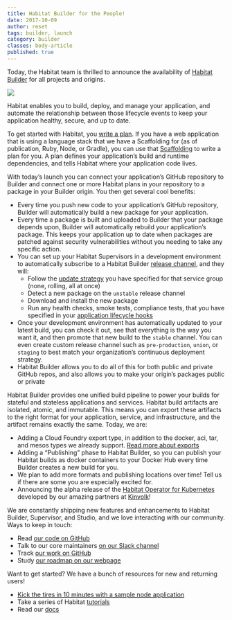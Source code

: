 ```yaml
---
title: Habitat Builder for the People!
date: 2017-10-09
author: reset
tags: builder, launch
category: builder
classes: body-article
published: true
---
```


Today, the Habitat team is thrilled to announce the availability of [Habitat Builder](/blog/2017/05/Builder) for all projects and origins.

![](media/2017-10-09-Habitat-Builder-for-the-People/banner.png)

Habitat enables you to build, deploy, and manage your application, and automate the relationship between those lifecycle events to keep your application healthy, secure, and up to date.

To get started with Habitat, you [write a plan](/docs/developing-packages/). If you have a web application that is using a language stack that we have a Scaffolding for (as of publication, Ruby, Node, or Gradle), you can use that [Scaffolding](/docs/glossary/#glossary-scaffolding) to write a plan for you. A plan defines your application’s build and runtime dependencies, and tells Habitat where your application code lives.

With today’s launch you can connect your application’s GitHub repository to Builder and connect one or more Habitat plans in your repository to a package in your Builder origin. You then get several cool benefits:

* Every time you push new code to your application’s GitHub repository, Builder will automatically build a new package for your application.
* Every time a package is built and uploaded to Builder that your package depends upon, Builder will automatically rebuild your application’s package. This keeps your application up to date when packages are patched against security vulnerabilities without you needing to take any specific action.
* You can set up your Habitat Supervisors in a development environment to automatically subscribe to a Habitat Builder [release channel](/docs/reference/#sts=Habitat%20Promote%20Packages%20Through%20Channels), and they will:
  * Follow the [update strategy](/docs/using-habitat/#sts=Update%20Strategy) you have specified for that service group (none, rolling, all at once)
  * Detect a new package on the `unstable` release channel
  * Download and install the new package
  * Run any health checks, smoke tests, compliance tests, that you have specified in your [application lifecycle hooks](/docs/reference/#reference-hooks)
* Once your development environment has automatically updated to your latest build, you can check it out, see that everything is the way you want it, and then promote that new build to the `stable` channel. You can even create custom release channel such as `pre-production`, `union`, or `staging` to best match your organization’s continuous deployment strategy.
* Habitat Builder allows you to do all of this for both public and private GitHub repos, and also allows you to make your origin’s packages public or private

Habitat Builder provides one unified build pipeline to power your builds for stateful and stateless applications and services. Habitat build artifacts are isolated, atomic, and immutable. This means you can export these artifacts to the right format for your application, service, and infrastructure, and the artifact remains exactly the same. Today, we are:

* Adding a Cloud Foundry export type, in addition to the docker, aci, tar, and mesos types we already support. [Read more about exports](/docs/developing-packages/#pkg-exports)
* Adding a “Publishing” phase to Habitat Builder, so you can publish your Habitat builds as docker containers to your Docker Hub every time Builder creates a new build for you.
* We plan to add more formats and publishing locations over time! Tell us if there are some you are especially excited for.
* Announcing the alpha release of the [Habitat Operator for Kubernetes](https://github.com/habitat-sh/habitat-operator) developed by our amazing partners at [Kinvolk](https://kinvolk.io/blog/2017/10/habitat-operator---running-habitat-services-with-kubernetes/)!

We are constantly shipping new features and enhancements to Habitat Builder, Supervisor, and Studio, and we love interacting with our community. Ways to keep in touch:

* Read [our code on GitHub](https://github.com/habitat-sh)
* Talk to our core maintainers [on our Slack channel](http://slack.habitat.sh)
* Track [our work on GitHub](https://github.com/habitat-sh/habitat/projects/1)
* Study [our roadmap on our webpage](/community)

Want to get started? We have a bunch of resources for new and returning users!

* [Kick the tires in 10 minutes with a sample node application](/demo)
* Take a series of Habitat [tutorials](/tutorials/)
* Read our [docs](/docs)
